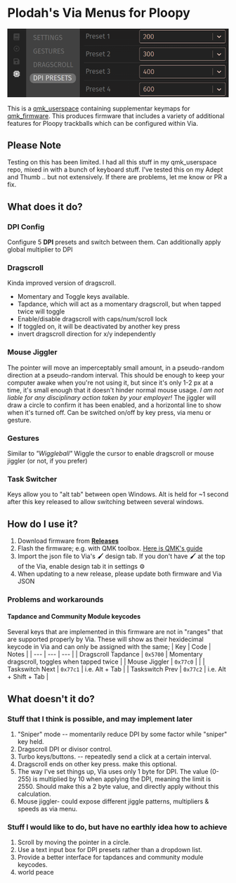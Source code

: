 # Plodah's Via Menus for Ploopy
![alt text](readme-examplemenu.png)

This is a [qmk_userspace](https://docs.qmk.fm/newbs_external_userspace) containing supplementar keymaps for [qmk_firmware](https://github.com/qmk/qmk_firmware).
This produces firmware that includes a variety of additional features for Ploopy trackballs which can be configured within Via.

## Please Note
Testing on this has been limited. I had all this stuff in my qmk_userspace repo, mixed in with a bunch of keyboard stuff.
I've tested this on my Adept and Thumb .. but not extensively.
If there are problems, let me know or PR a fix.

## What does it do?
### DPI Config
Configure 5 **DPI** presets and switch between them.
Can additionally apply global multiplier to DPI
### Dragscroll
Kinda improved version of dragscroll. 
- Momentary and Toggle keys available.
- Tapdance, which will act as a momentary dragscroll, but when tapped twice will toggle
- Enable/disable dragscroll with caps/num/scroll lock
- If toggled on, it will be deactivated by another key press
- invert dragscroll direction for x/y independently

### Mouse Jiggler 
The pointer will move an imperceptably small amount, in a pseudo-random direction at a pseudo-random interval.
This should be enough to keep your computer awake when you're not using it, but since it's only 1-2 px at a time, it's small enough that it doesn't hinder normal mouse usage.
_I am not liable for any disciplinary action taken by your employer!_
The jiggler will draw a circle to confirm it has been enabled, and a horizontal line to show when it's turned off.
Can be switched on/off by key press, via menu or gesture.

### Gestures
Similar to _"Wiggleball"_ 
Wiggle the cursor to enable dragscroll or mouse jiggler (or not, if you prefer)
### Task Switcher
Keys allow you to "alt tab" between open Windows. 
Alt is held for ~1 second after this key released to allow switching between several windows.

## How do I use it?
1. Download firmware from [**Releases**](https://github.com/plodah/ploopy_viamenus/releases)
2. Flash the firmware; e.g. with QMK toolbox. [Here is QMK's guide](https://docs.qmk.fm/newbs_flashing)
3. Import the json file to Via's 🖌️ design tab. If you don't have 🖌️ at the top of the Via, enable design tab it in settings ⚙️
4. When updating to a new release, please update both firmware and Via JSON

### Problems and workarounds
#### Tapdance and Community Module keycodes
Several keys that are implemented in this firmware are not in "ranges" that are supported properly by Via.
These will show as their hexidecimal keycode in Via and can only be assigned with the same;
| Key | Code | Notes |
| --- | --- | --- | 
| Dragscroll Tapdance | `0x5700` | Momentary dragscroll, toggles when tapped twice |
| Mouse Jiggler | `0x77c0` | |
| Taskswitch Next | `0x77c1` | i.e. Alt + Tab |
| Taskswitch Prev | `0x77c2` | i.e. Alt + Shift + Tab |

## What doesn't it do?
### Stuff that I think is possible, and may implement later
1. "Sniper" mode  -- momentarily reduce DPI by some factor while "sniper" key held.
2. Dragscroll DPI or divisor control.
3. Turbo keys/buttons. -- repeatedly send a click at a certain interval.
4. Dragscroll ends on other key press. make this optional.
5. The way I've set things up, Via uses only 1 byte for DPI. 
   The value (0-255) is multiplied by 10 when applying the DPI, meaning the limit is 2550. 
   Should make this a 2 byte value, and directly apply without this calculation.
6. Mouse jiggler- could expose different jiggle patterns, multipliers & speeds as via menu.

### Stuff I would like to do, but have no earthly idea how to achieve
1. Scroll by moving the pointer in a circle.
2. Use a text input box for DPI presets rather than a dropdown list.
3. Provide a better interface for tapdances and community module keycodes.
99. world peace
